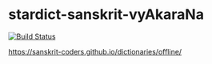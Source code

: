 # stardict-sanskrit-vyAkaraNa

[![Build Status](https://travis-ci.com/indic-dict/stardict-sanskrit-vyAkaraNa.svg?branch=master)](https://travis-ci.com/indic-dict/stardict-sanskrit-vyAkaraNa)

https://sanskrit-coders.github.io/dictionaries/offline/